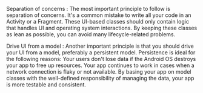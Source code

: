 
Separation of concerns : 
The most important principle to follow is separation of concerns. It's a common mistake to write all your code in an Activity or a Fragment. These UI-based classes should only contain logic that handles UI and operating system interactions. By keeping these classes as lean as possible, you can avoid many lifecycle-related problems.

Drive UI from a model :
Another important principle is that you should drive your UI from a model, preferably a persistent model.
Persistence is ideal for the following reasons:
Your users don't lose data if the Android OS destroys your app to free up resources.
Your app continues to work in cases when a network connection is flaky or not available.
By basing your app on model classes with the well-defined responsibility of managing the data, your app is more testable and consistent.


